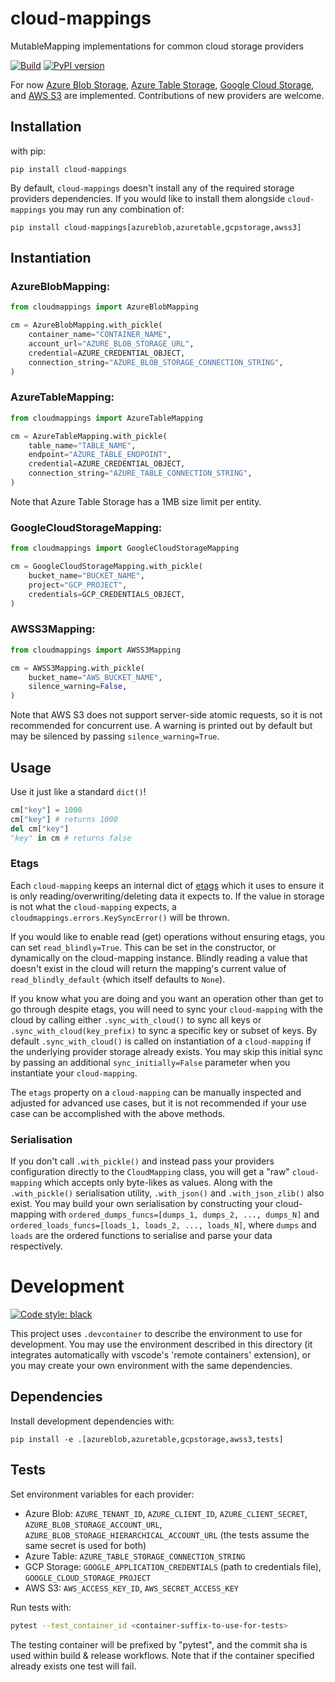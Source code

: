 # cloud-mappings
MutableMapping implementations for common cloud storage providers

[![Build](https://github.com/JJ11teen/cloud-mappings/actions/workflows/build.yaml/badge.svg)](https://github.com/JJ11teen/cloud-mappings/actions/workflows/build.yaml)
[![PyPI version](https://badge.fury.io/py/cloud-mappings.svg)](https://pypi.org/project/cloud-mappings/)

For now [Azure Blob Storage](https://azure.microsoft.com/en-au/services/storage/blobs), [Azure Table Storage](https://azure.microsoft.com/en-au/services/storage/tables), [Google Cloud Storage](https://cloud.google.com/storage/), and [AWS S3](https://aws.amazon.com/s3/) are implemented. Contributions of new providers are welcome.

## Installation

with pip:
```
pip install cloud-mappings
```

By default, `cloud-mappings` doesn't install any of the required storage providers dependencies. If you would like to install them alongside `cloud-mappings` you may run any combination of:
```
pip install cloud-mappings[azureblob,azuretable,gcpstorage,awss3]
```

## Instantiation

### AzureBlobMapping:
```python
from cloudmappings import AzureBlobMapping

cm = AzureBlobMapping.with_pickle(
    container_name="CONTAINER_NAME",
    account_url="AZURE_BLOB_STORAGE_URL",
    credential=AZURE_CREDENTIAL_OBJECT,
    connection_string="AZURE_BLOB_STORAGE_CONNECTION_STRING",
)
```

### AzureTableMapping:
```python
from cloudmappings import AzureTableMapping

cm = AzureTableMapping.with_pickle(
    table_name="TABLE_NAME",
    endpoint="AZURE_TABLE_ENDPOINT",
    credential=AZURE_CREDENTIAL_OBJECT,
    connection_string="AZURE_TABLE_CONNECTION_STRING",
)
```
Note that Azure Table Storage has a 1MB size limit per entity.

### GoogleCloudStorageMapping:
```python
from cloudmappings import GoogleCloudStorageMapping

cm = GoogleCloudStorageMapping.with_pickle(
    bucket_name="BUCKET_NAME",
    project="GCP_PROJECT",
    credentials=GCP_CREDENTIALS_OBJECT,
)
```

### AWSS3Mapping:
```python
from cloudmappings import AWSS3Mapping

cm = AWSS3Mapping.with_pickle(
    bucket_name="AWS_BUCKET_NAME",
    silence_warning=False,
)
```
Note that AWS S3 does not support server-side atomic requests, so it is not recommended for concurrent use. A warning is printed out by default but may be silenced by passing `silence_warning=True`.

## Usage

Use it just like a standard `dict()`!
```python
cm["key"] = 1000
cm["key"] # returns 1000
del cm["key"]
"key" in cm # returns false
```

### Etags

Each `cloud-mapping` keeps an internal dict of [etags](https://en.wikipedia.org/wiki/HTTP_ETag) which it uses to ensure it is only reading/overwriting/deleting data it expects to. If the value in storage is not what the `cloud-mapping` expects, a `cloudmappings.errors.KeySyncError()` will be thrown.

If you would like to enable read (get) operations without ensuring etags, you can set `read_blindly=True`. This can be set in the constructor, or dynamically on the cloud-mapping instance. Blindly reading a value that doesn't exist in the cloud will return the mapping's current value of `read_blindly_default` (which itself defaults to `None`).

If you know what you are doing and you want an operation other than get to go through despite etags, you will need to sync your `cloud-mapping` with the cloud by calling either `.sync_with_cloud()` to sync all keys or `.sync_with_cloud(key_prefix)` to sync a specific key or subset of keys. By default `.sync_with_cloud()` is called on instantiation of a `cloud-mapping` if the underlying provider storage already exists. You may skip this initial sync by passing an additional `sync_initially=False` parameter when you instantiate your `cloud-mapping`.

The `etags` property on a `cloud-mapping` can be manually inspected and adjusted for advanced use cases, but it is not recommended if your use case can be accomplished with the above methods.

### Serialisation

If you don't call `.with_pickle()` and instead pass your providers configuration directly to the `CloudMapping` class, you will get a "raw" `cloud-mapping` which accepts only byte-likes as values. Along with the `.with_pickle()` serialisation utility, `.with_json()` and `.with_json_zlib()` also exist. You may build your own serialisation by constructing your cloud-mapping with `ordered_dumps_funcs=[dumps_1, dumps_2, ..., dumps_N]` and `ordered_loads_funcs=[loads_1, loads_2, ..., loads_N]`, where `dumps` and `loads` are the ordered functions to serialise and parse your data respectively.





# Development

[![Code style: black](https://img.shields.io/badge/code%20style-black-000000.svg)](https://github.com/psf/black)

This project uses `.devcontainer` to describe the environment to use for development. You may use the environment described in this directory (it integrates automatically with vscode's 'remote containers' extension), or you may create your own environment with the same dependencies.

## Dependencies
Install development dependencies with:

`pip install -e .[azureblob,azuretable,gcpstorage,awss3,tests]`

## Tests
Set environment variables for each provider:
* Azure Blob: `AZURE_TENANT_ID`, `AZURE_CLIENT_ID`, `AZURE_CLIENT_SECRET`, `AZURE_BLOB_STORAGE_ACCOUNT_URL`, `AZURE_BLOB_STORAGE_HIERARCHICAL_ACCOUNT_URL` (the tests assume the same secret is used for both)
* Azure Table: `AZURE_TABLE_STORAGE_CONNECTION_STRING`
* GCP Storage: `GOOGLE_APPLICATION_CREDENTIALS` (path to credentials file), `GOOGLE_CLOUD_STORAGE_PROJECT`
* AWS S3: `AWS_ACCESS_KEY_ID`, `AWS_SECRET_ACCESS_KEY`

Run tests with:
```bash
pytest --test_container_id <container-suffix-to-use-for-tests>
```
The testing container will be prefixed by "pytest", and the commit sha is used within build & release workflows. Note that if the container specified already exists one test will fail.